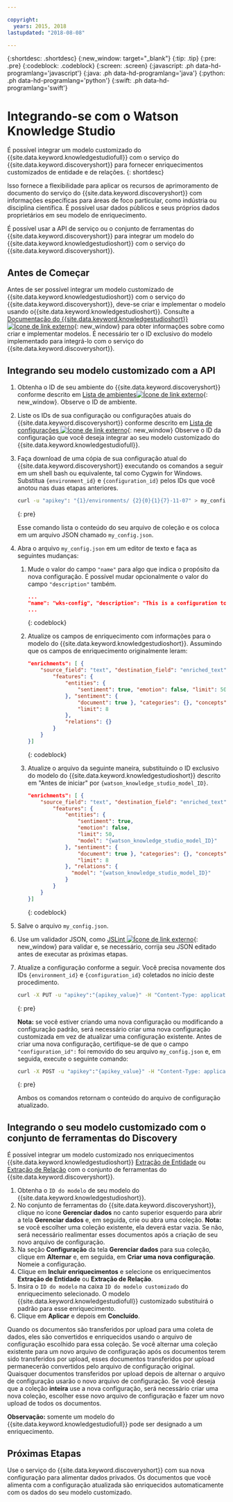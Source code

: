 ```yaml
---

copyright:
  years: 2015, 2018
lastupdated: "2018-08-08"

---
```


{:shortdesc: .shortdesc}
{:new_window: target="_blank"}
{:tip: .tip}
{:pre: .pre}
{:codeblock: .codeblock}
{:screen: .screen}
{:javascript: .ph data-hd-programlang='javascript'}
{:java: .ph data-hd-programlang='java'}
{:python: .ph data-hd-programlang='python'}
{:swift: .ph data-hd-programlang='swift'}

# Integrando-se com o Watson Knowledge Studio

É possível integrar um modelo customizado do {{site.data.keyword.knowledgestudiofull}} com o
serviço do {{site.data.keyword.discoveryshort}} para fornecer enriquecimentos customizados de entidade
e de relações.
{: shortdesc}

Isso fornece a flexibilidade para aplicar os recursos de aprimoramento de documento do serviço do {{site.data.keyword.discoveryshort}} com informações específicas para áreas de foco particular, como indústria ou disciplina científica. É possível usar dados públicos e seus próprios dados proprietários em seu modelo de enriquecimento.

É possível usar a API de serviço ou o conjunto de ferramentas do {{site.data.keyword.discoveryshort}} para integrar um modelo do {{site.data.keyword.knowledgestudioshort}} com o serviço do {{site.data.keyword.discoveryshort}}.

## Antes de Começar

Antes de ser possível integrar um modelo customizado de {{site.data.keyword.knowledgestudioshort}} com o serviço do {{site.data.keyword.discoveryshort}}, deve-se criar e implementar o modelo usando o{{site.data.keyword.knowledgestudioshort}}. Consulte a [Documentação do {{site.data.keyword.knowledgestudioshort}} ![Ícone de link externo](../../icons/launch-glyph.svg "Ícone de link externo")](https://console.bluemix.net/docs/services/knowledge-studio/tutorials-create-project.html#wks_tutintro){: new_window} para obter informações sobre como criar e implementar modelos. É necessário ter o ID exclusivo do modelo implementado para integrá-lo com o serviço do {{site.data.keyword.discoveryshort}}.

## Integrando seu modelo customizado com a API

1.  Obtenha o ID de seu ambiente do {{site.data.keyword.discoveryshort}} conforme descrito em [Lista de ambientes![Ícone de link externo](../../icons/launch-glyph.svg "Ícone de link externo")](https://www.ibm.com/watson/developercloud/discovery/api/v1/#list_environments){: new_window}. Observe o ID de ambiente.
1.  Liste os IDs de sua configuração ou configurações atuais do {{site.data.keyword.discoveryshort}} conforme descrito em [Lista de configurações ![Ícone de link externo](../../icons/launch-glyph.svg "Ícone de link externo")](https://www.ibm.com/watson/developercloud/discovery/api/v1/#list_configurations){: new_window} Observe o ID da configuração que você deseja integrar ao seu modelo customizado do {{site.data.keyword.knowledgestudiofull}}.
1.  Faça download de uma cópia de sua configuração atual do {{site.data.keyword.discoveryshort}} executando os comandos a seguir em um shell bash ou equivalente, tal como Cygwin for Windows. Substitua `{environment_id}` e `{configuration_id}` pelos IDs que você anotou nas duas etapas anteriores.

    ```bash
    curl -u "apikey": "{1}/environments/ {2}{0}{1}{7}-11-07" > my_config.json
    ```
    {: pre}

    Esse comando lista o conteúdo do seu arquivo de coleção e os coloca em um arquivo JSON chamado `my_config.json`.
1.  Abra o arquivo `my_config.json` em um editor de texto e faça as seguintes mudanças:
    1.  Mude o valor do campo `"name"` para algo que indica o propósito da nova configuração. É possível mudar opcionalmente o valor do campo `"description"` também.

        ```json
        ...
        "name": "wks-config", "description": "This is a configuration to use with a WKS model",
        ...
        ```
        {: codeblock}

    1.  Atualize os campos de enriquecimento com informações para o modelo do {{site.data.keyword.knowledgestudioshort}}. Assumindo que os campos de enriquecimento originalmente leram:

        ```json
        "enrichments": [ {
            "source_field": "text", "destination_field": "enriched_text", "enrichment": "natural_language_understanding", "options": {
                "features": {
                    "entities": {
                        "sentiment": true, "emotion": false, "limit": 50
                    }, "sentiment": {
                        "document": true }, "categories": {}, "concepts": {
                        "limit": 8
                    },
                    "relations": {}
                }
            }
        }]
        ```
        {: codeblock}

    1.  Atualize o arquivo da seguinte maneira, substituindo o ID exclusivo do modelo do {{site.data.keyword.knowledgestudioshort}} descrito em "Antes de iniciar" por `{watson_knowledge_studio_model_ID}`.

        ```json
        "enrichments": [ {
            "source_field": "text", "destination_field": "enriched_text", "enrichment": "natural_language_understanding", "options": {
                "features": {
                    "entities": {
                        "sentiment": true,
                        "emotion": false,
                        "limit": 50,
                        "model": "{watson_knowledge_studio_model_ID}"
                    }, "sentiment": {
                        "document": true }, "categories": {}, "concepts": {
                        "limit": 8
                    }, "relations": {
                      "model": "{watson_knowledge_studio_model_ID}"
                    }
                }
            }
        }]
        ```
        {: codeblock}

1.  Salve o arquivo `my_config.json`.
1.  Use um validador JSON, como [JSLint ![Ícone de link externo](../../icons/launch-glyph.svg "Ícone de link externo")](http://jslint.com){: new_window} para validar e, se necessário, corrija seu JSON editado antes de executar as próximas etapas.
1.  Atualize a configuração conforme a seguir. Você precisa novamente dos IDs `{environment_id}` e `{configuration_id}` coletados no início deste procedimento.

    ```bash
    curl -X PUT -u "apikey":"{apikey_value}" -H "Content-Type: application/json" -d @my_config.json "https://gateway.watsonplatform.net/discovery/api/v1/environments/{environment_id}/configurations/{configuration_id}?version=2017-11-07"
    ```
    {: pre}

    **Nota:** se você estiver criando uma nova configuração ou modificando a
configuração padrão, será necessário criar uma nova configuração customizada em vez de atualizar uma
configuração existente. Antes de criar uma nova configuração, certifique-se de que o
campo `"configuration_id":` foi removido do seu arquivo `my_config.json`
e, em seguida, execute o seguinte comando:

    ```bash
    curl -X POST -u "apikey":"{apikey_value}" -H "Content-Type: application/json" -d @my_config.json "https://gateway.watsonplatform.net/discovery/api/v1/environments/{environment_id}/configurations?version=2017-11-07"
    ```
    {: pre}

    Ambos os comandos retornam o conteúdo do arquivo de configuração atualizado.

## Integrando o seu modelo customizado com o conjunto de ferramentas do Discovery

É possível integrar um modelo customizado nos enriquecimentos
{{site.data.keyword.knowledgestudioshort}}
[Extração de Entidade](/docs/services/discovery/building.html#entity-extraction) ou
[Extração de Relação](/docs/services/discovery/building.html#relation-extraction)
com o conjunto de ferramentas do {{site.data.keyword.discoveryshort}}.

1. Obtenha o `ID do modelo` de seu
modelo do {{site.data.keyword.knowledgestudioshort}}.
1. No conjunto de ferramentas do {{site.data.keyword.discoveryshort}}, clique no ícone **Gerenciar dados** no canto superior esquerdo para abrir a tela **Gerenciar dados** e, em seguida, crie ou abra uma coleção. **Nota:** se você escolher uma coleção existente, ela deverá estar vazia. Se não, será necessário realimentar esses documentos após a criação de seu novo arquivo de configuração.
1. Na seção **Configuração** da tela **Gerenciar dados** para sua coleção, clique em **Alternar** e, em seguida, em **Criar uma nova configuração**. Nomeie a configuração. 
1. Clique em **Incluir enriquecimentos** e selecione os enriquecimentos
**Extração de Entidade** ou **Extração de Relação**.
1. Insira o `ID do modelo` na caixa `ID do modelo customizado`
do enriquecimento selecionado. O modelo {{site.data.keyword.knowledgestudiofull}} customizado
substituirá o padrão para esse enriquecimento. 
1. Clique em **Aplicar** e depois em
**Concluído**.

Quando os documentos são transferidos por upload para uma coleta de dados, eles são convertidos e enriquecidos usando o arquivo de configuração escolhido para essa coleção. Se você alternar uma coleção existente para um novo arquivo de configuração após os documentos terem sido
transferidos por upload, esses documentos transferidos por upload permanecerão convertidos pelo arquivo de
configuração original. Quaisquer documentos transferidos por upload depois de alternar o arquivo de
configuração usarão o novo arquivo de configuração. Se você deseja que a coleção **inteira** use a nova configuração, será necessário criar uma nova coleção, escolher esse novo arquivo de configuração e fazer um novo upload de todos os documentos.

**Observação:** somente um modelo do {{site.data.keyword.knowledgestudiofull}} pode ser designado a um enriquecimento.

## Próximas Etapas

Use o serviço do {{site.data.keyword.discoveryshort}} com sua nova configuração para alimentar
dados privados. Os documentos que você alimenta com a configuração atualizada são enriquecidos automaticamente com os dados do seu modelo customizado.
